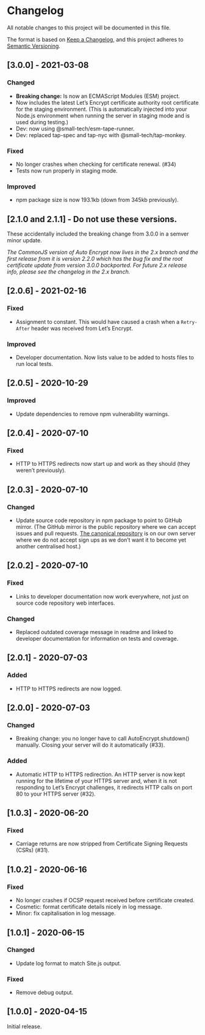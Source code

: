 # Changelog

All notable changes to this project will be documented in this file.

The format is based on [Keep a Changelog](https://keepachangelog.com/en/1.0.0/), and this project adheres to [Semantic Versioning](https://semver.org/spec/v2.0.0.html).

## [3.0.0] - 2021-03-08

### Changed

  - __Breaking change:__ Is now an ECMAScript Modules (ESM) project.
  - Now includes the latest Let’s Encrypt certificate authority root certificate for the staging environment. (This is automatically injected into your Node.js environment when running the server in staging mode and is used during testing.)
  - Dev: now using @small-tech/esm-tape-runner.
  - Dev: replaced tap-spec and tap-nyc with @small-tech/tap-monkey.

### Fixed

  - No longer crashes when checking for certificate renewal. (#34)
  - Tests now run properly in staging mode.

### Improved

  - npm package size is now 193.1kb (down from 345kb previously).

## [2.1.0 and 2.1.1] - Do not use these versions.

These accidentally included the breaking change from 3.0.0 in a semver minor update.

_The CommonJS version of Auto Encrypt now lives in the 2.x branch and the first release from it is version 2.2.0 which has the bug fix and the root certificate update from version 3.0.0 backported. For future 2.x release info, please see the changelog in the 2.x branch._

## [2.0.6] - 2021-02-16

### Fixed

  - Assignment to constant. This would have caused a crash when a `Retry-After` header was received from Let’s Encrypt.

### Improved

  - Developer documentation. Now lists value to be added to hosts files to run local tests.

## [2.0.5] - 2020-10-29

### Improved

  - Update dependencies to remove npm vulnerability warnings.

## [2.0.4] - 2020-07-10

### Fixed

  - HTTP to HTTPS redirects now start up and work as they should (they weren’t previously).

## [2.0.3] - 2020-07-10

### Changed

  - Update source code repository in npm package to point to GitHub mirror. (The GitHub mirror is the public repository where we can accept issues and pull requests. [The canonical repository](https://source.small-tech.org/site.js/lib/auto-encrypt) is on our own server where we do not accept sign ups as we don’t want it to become yet another centralised host.)

## [2.0.2] - 2020-07-10

### Fixed

  - Links to developer documentation now work everywhere, not just on source code repository web interfaces.

### Changed

  - Replaced outdated coverage message in readme and linked to developer documentation for information on tests and coverage.

## [2.0.1] - 2020-07-03

### Added

  - HTTP to HTTPS redirects are now logged.

## [2.0.0] - 2020-07-03

### Changed

  - Breaking change: you no longer have to call AutoEncrypt.shutdown() manually. Closing your server will do it automatically (#33).

### Added

  - Automatic HTTP to HTTPS redirection. An HTTP server is now kept running for the lifetime of your HTTPS server and, when it is not responding to Let’s Encrypt challenges, it redirects HTTP calls on port 80 to your HTTPS server (#32).

## [1.0.3] - 2020-06-20

### Fixed

  - Carriage returns are now stripped from Certificate Signing Requests (CSRs) (#31).

## [1.0.2] - 2020-06-16

### Fixed

  - No longer crashes if OCSP request received before certificate created.
  - Cosmetic: format certificate details nicely in log message.
  - Minor: fix capitalisation in log message.

## [1.0.1] - 2020-06-15

### Changed

  - Update log format to match Site.js output.

### Fixed

  - Remove debug output.

## [1.0.0] - 2020-04-15

Initial release.

